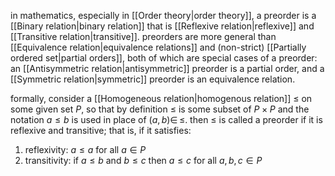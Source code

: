 in mathematics, especially in [[Order theory|order theory]], a preorder is a [[Binary relation|binary relation]] that is [[Reflexive relation|reflexive]] and [[Transitive relation|transitive]]. preorders are more general than [[Equivalence relation|equivalence relations]] and (non-strict) [[Partially ordered set|partial orders]], both of which are special cases of a preorder: an [[Antisymmetric relation|antisymmetric]] preorder is a partial order, and a [[Symmetric relation|symmetric]] preorder is an equivalence relation.

formally, consider a [[Homogeneous relation|homogenous relation]] $\leq$ on some given set $P$, so that by definition $\leq$ is some subset of $P\times P$ and the notation $a\leq b$ is used in place of $(a,b)\in\,\leq$. then $\leq$ is called a preorder if it is reflexive and transitive; that is, if it satisfies:

1. reflexivity: $a\leq a$ for all $a\in P$
2. transitivity: if $a\leq b$ and $b\leq c$ then $a\leq c$ for all $a,b,c\in P$